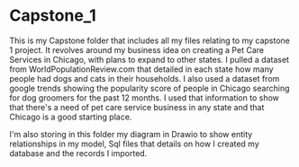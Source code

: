 # Capstone_1

This is my Capstone folder that includes all my files relating to my capstone 1 project. It revolves around my business idea on creating a Pet Care Services in Chicago, with plans to expand to other states. I pulled a dataset from WorldPopulationReview.com that detailed in each state how many people had dogs and cats in their households.
I also used a dataset from google trends showing the popularity score of people in Chicago searching for dog groomers for the past 12 months.
I used that information to show that there's a need of pet care service business in any state and that Chicago is a good starting place.

I'm also storing in this folder my diagram in Drawio to show entity relationships in my model, Sql files that details on how I created my database and the records I imported.

